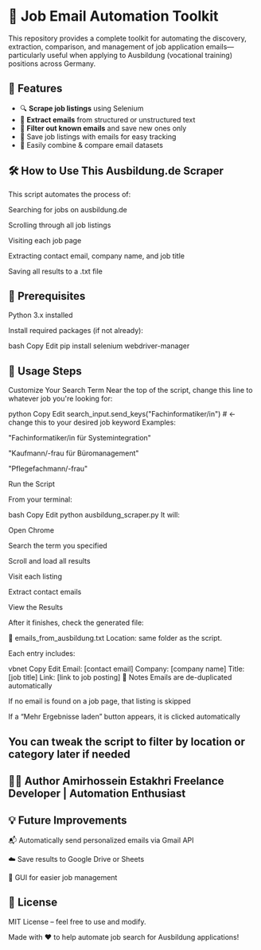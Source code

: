 # 💼 Job Email Automation Toolkit

This repository provides a complete toolkit for automating the discovery, extraction, comparison, and management of job application emails—particularly useful when applying to Ausbildung (vocational training) positions across Germany.

## 📌 Features

- 🔍 **Scrape job listings** using Selenium
- 📧 **Extract emails** from structured or unstructured text
- 🧠 **Filter out known emails** and save new ones only
- 💾 Save job listings with emails for easy tracking
- 🔁 Easily combine & compare email datasets


🛠️ How to Use This Ausbildung.de Scraper
---
This script automates the process of:

Searching for jobs on ausbildung.de

Scrolling through all job listings

Visiting each job page

Extracting contact email, company name, and job title

Saving all results to a .txt file

🔧 Prerequisites
---
Python 3.x installed

Install required packages (if not already):

bash
Copy
Edit
pip install selenium webdriver-manager

🚀 Usage Steps
---
Customize Your Search Term
Near the top of the script, change this line to whatever job you're looking for:

python
Copy
Edit
search_input.send_keys("Fachinformatiker/in")  # ← change this to your desired job keyword
Examples:

"Fachinformatiker/in für Systemintegration"

"Kaufmann/-frau für Büromanagement"

"Pflegefachmann/-frau"

Run the Script

From your terminal:

bash
Copy
Edit
python ausbildung_scraper.py
It will:

Open Chrome

Search the term you specified

Scroll and load all results

Visit each listing

Extract contact emails

View the Results

After it finishes, check the generated file:

📁 emails_from_ausbildung.txt
Location: same folder as the script.

Each entry includes:

vbnet
Copy
Edit
Email: [contact email]
Company: [company name]
Title: [job title]
Link: [link to job posting]
📌 Notes
Emails are de-duplicated automatically

If no email is found on a job page, that listing is skipped

If a “Mehr Ergebnisse laden” button appears, it is clicked automatically

You can tweak the script to filter by location or category later if needed
---
🙋‍♂️ Author
Amirhossein Estakhri
Freelance Developer | Automation Enthusiast 
---
💡 Future Improvements
---
📬 Automatically send personalized emails via Gmail API

☁️ Save results to Google Drive or Sheets

🧾 GUI for easier job management

📄 License
---
MIT License – feel free to use and modify.


Made with ❤️ to help automate job search for Ausbildung applications!
